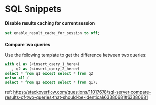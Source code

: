 # SQL Snippets


#### Disable results caching for current session
```sql
set enable_result_cache_for_session to off;
```


#### Compare two queries
Use the following template to get the difference between two queries: 
```sql
with q1 as (<insert_query_1_here>)
   , q2 as (<insert_query_2_here>)
select * from q1 except select * from q2
union all (
select * from q2 except select * from q1);
```
ref: <https://stackoverflow.com/questions/11017678/sql-server-compare-results-of-two-queries-that-should-be-identical/63380681#63380681>
